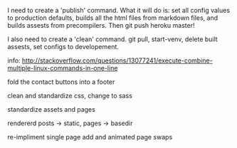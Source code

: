 I need to create a 'publish' command. What it will do is: set all config values to production defaults, builds all the html files from markdown files, and builds assests from precompilers. Then git push heroku master!

I also need to create a 'clean' command. git pull, start-venv, delete built assests, set configs to developement.

info: http://stackoverflow.com/questions/13077241/execute-combine-multiple-linux-commands-in-one-line

fold the contact buttons into a footer

clean and standardize css, change to sass

standardize assets and pages

rendererd posts -> static, pages -> basedir

re-impliment single page add and animated page swaps
